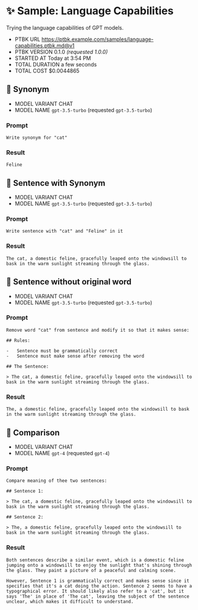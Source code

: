 # ✨ Sample: Language Capabilities

Trying the language capabilities of GPT models.

-   PTBK URL https://ptbk.example.com/samples/language-capabilities.ptbk.md@v1
-   PTBK VERSION 0.1.0 _(requested 1.0.0)_
-   STARTED AT Today at 3:54 PM
-   TOTAL DURATION a few seconds
-   TOTAL COST $0.0044865

## 💬 Synonym

-   MODEL VARIANT CHAT
-   MODEL NAME `gpt-3.5-turbo` (requested `gpt-3.5-turbo`)

### Prompt

```
Write synonym for "cat"
```

### Result

```
Feline
```

## 💬 Sentence with Synonym

-   MODEL VARIANT CHAT
-   MODEL NAME `gpt-3.5-turbo` (requested `gpt-3.5-turbo`)

### Prompt

```
Write sentence with "cat" and "Feline" in it
```

### Result

```
The cat, a domestic feline, gracefully leaped onto the windowsill to bask in the warm sunlight streaming through the glass.
```

## 💬 Sentence without original word

-   MODEL VARIANT CHAT
-   MODEL NAME `gpt-3.5-turbo` (requested `gpt-3.5-turbo`)

### Prompt

```
Remove word "cat" from sentence and modify it so that it makes sense:

## Rules:

-   Sentence must be grammatically correct
-   Sentence must make sense after removing the word

## The Sentence:

> The cat, a domestic feline, gracefully leaped onto the windowsill to bask in the warm sunlight streaming through the glass.
```

### Result

```
The, a domestic feline, gracefully leaped onto the windowsill to bask in the warm sunlight streaming through the glass.
```

## 💬 Comparison

-   MODEL VARIANT CHAT
-   MODEL NAME `gpt-4` (requested `gpt-4`)

### Prompt

```
Compare meaning of thee two sentences:

## Sentence 1:

> The cat, a domestic feline, gracefully leaped onto the windowsill to bask in the warm sunlight streaming through the glass.

## Sentence 2:

> The, a domestic feline, gracefully leaped onto the windowsill to bask in the warm sunlight streaming through the glass.
```

### Result

```
Both sentences describe a similar event, which is a domestic feline jumping onto a windowsill to enjoy the sunlight that's shining through the glass. They paint a picture of a peaceful and calming scene.

However, Sentence 1 is grammatically correct and makes sense since it specifies that it's a cat doing the action. Sentence 2 seems to have a typographical error. It should likely also refer to a 'cat', but it says 'The' in place of 'The cat', leaving the subject of the sentence unclear, which makes it difficult to understand.
```
